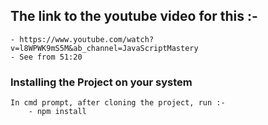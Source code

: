 ## The link to the youtube video for this :- 
    - https://www.youtube.com/watch?v=l8WPWK9mS5M&ab_channel=JavaScriptMastery
    - See from 51:20

### Installing the Project on your system 
    In cmd prompt, after cloning the project, run :-
        - npm install